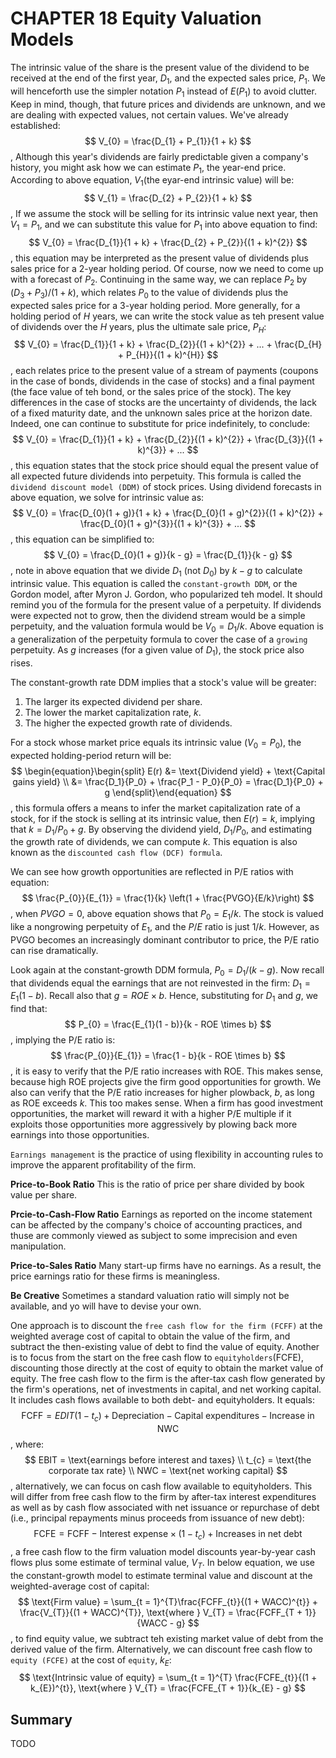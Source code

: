 # CHAPTER 18 Equity Valuation Models

 The intrinsic value of the share is the present value of the dividend to be received at the end of the first year, $D_{1}$, and the expected sales price, $P_{1}$. We will henceforth use the simpler notation $P_{1}$ instead of $E(P_{1})$ to avoid clutter. Keep in mind, though, that future prices and dividends are unknown, and we are dealing with expected values, not certain values. We've already established:
$$
V_{0} = \frac{D_{1} + P_{1}}{1 + k}
$$
, Although this year's dividends are fairly predictable given a company's history, you might ask how we can estimate $P_{1}$, the year-end price. According to above equation, $V_{1}$(the eyar-end intrinsic value) will be:
$$
V_{1} = \frac{D_{2} + P_{2}}{1 + k}
$$
, If we assume the stock will be selling for its intrinsic value next year, then $V_{1} = P_{1}$, and we can substitute this value for $P_{1}$ into above equation to find:
$$
V_{0} = \frac{D_{1}}{1 + k} + \frac{D_{2} + P_{2}}{(1 + k)^{2}}
$$
, this equation may be interpreted as the present value of dividends plus sales price for a 2-year holding period. Of course, now we need to come up with a forecast of $P_{2}$. Continuing in the same way, we can replace $P_{2}$ by $(D_{3} + P_{3})/(1 + k)$, which relates $P_{0}$ to the value of dividends plus the expected sales price for a 3-year holding period. More generally, for a holding period of $H$ years, we can write the stock value as teh present value of dividends over the $H$ years, plus the ultimate sale price, $P_{H}$:
$$
V_{0} = \frac{D_{1}}{1 + k} + \frac{D_{2}}{(1 + k)^{2}} + ... + \frac{D_{H} + P_{H}}{(1 + k)^{H}}
$$
, each relates price to the present value of a stream of payments (coupons in the case of bonds, dividends in the case of stocks) and a final payment (the face value of teh bond, or the sales price of the stock). The key differences in the case of stocks are the uncertainty of dividends, the lack of a fixed maturity date, and the unknown sales price at the horizon date. Indeed, one can continue to substitute for price indefinitely, to conclude:
$$
V_{0} = \frac{D_{1}}{1 + k} + \frac{D_{2}}{(1 + k)^{2}} + \frac{D_{3}}{(1 + k)^{3}} + ...
$$
, this equation states that the stock price should equal the present value of all expected future dividends into perpetuity. This formula is called the `dividend discount model (DDM)` of stock prices. Using dividend forecasts in above equation, we solve for intrinsic value as:
$$
V_{0} = \frac{D_{0}(1 + g)}{1 + k} + \frac{D_{0}(1 + g)^{2}}{(1 + k)^{2}} + \frac{D_{0}(1 + g)^{3}}{(1 + k)^{3}} + ...
$$
, this equation can be simplified to:
$$
V_{0} = \frac{D_{0}(1 + g)}{k - g} = \frac{D_{1}}{k - g}
$$
, note in above equation that we divide $D_{1}$ (not $D_{0}$) by $k - g$ to calculate intrinsic value. This equation is called the `constant-growth DDM`, or the Gordon model, after Myron J. Gordon, who popularized teh model. It should remind you of the formula for the present value of a perpetuity. If dividends were expected not to grow, then the dividend stream would be a simple perpetuity, and the valuation formula would be $V_{0} = D_{1} / k$. Above equation is a generalization of the perpetuity formula to cover the case of a `growing` perpetuity. As $g$ increases (for a given value of $D_{1}$), the stock price also rises.

The constant-growth rate DDM implies that a stock's value will be greater:

1. The larger its expected dividend per share.
2. The lower the market capitalization rate, $k$.
3. The higher the expected growth rate of dividends.

For a stock whose market price equals its intrinsic value $(V_{0} = P_{0})$, the expected holding-period return will be:
$$
\begin{equation}\begin{split}
E(r) &= \text{Dividend yield} + \text{Capital gains yield} \\
&= \frac{D_1}{P_0} + \frac{P_1 - P_0}{P_0} = \frac{D_1}{P_0} + g
\end{split}\end{equation}
$$
, this formula offers a means to infer the market capitalization rate of a stock, for if the stock is selling at its intrinsic value, then $E(r) = k$, implying that $k = D_{1} / P_{0} + g$. By observing the dividend yield, $D_{1} / P_{0}$, and estimating the growth rate of dividends, we can compute $k$. This equation is also known as the `discounted cash flow (DCF) formula`.

We can see how growth opportunities are reflected in P/E ratios with equation:
$$
\frac{P_{0}}{E_{1}} = \frac{1}{k} \left(1 + \frac{PVGO}{E/k}\right)
$$
, when $PVGO = 0$, above equation shows that $P_{0} = E_{1} / k$. The stock is valued like a nongrowing perpetuity of $E_1$, and the $P/E$ ratio is just $1/k$. However, as PVGO becomes an increasingly dominant contributor to price, the P/E ratio can rise dramatically.

Look again at the constant-growth DDM formula, $P_{0} = D_{1} / (k - g)$. Now recall that dividends equal the earnings that are not reinvested in the firm: $D_{1} = E_{1}(1 - b)$. Recall also that $g = ROE \times b$. Hence, substituting for $D_{1}$ and $g$, we find that:
$$
P_{0} = \frac{E_{1}(1 - b)}{k - ROE \times b}
$$
, implying the P/E ratio is:
$$
\frac{P_{0}}{E_{1}} = \frac{1 - b}{k - ROE \times b}
$$
, it is easy to verify that the P/E ratio increases with ROE. This makes sense, because high ROE projects give the firm good opportunities for growth. We also can verify that the P/E ratio increases for higher plowback, $b$, as long as ROE exceeds $k$. This too makes sense. When a firm has good investment opportunities, the market will reward it with a higher P/E multiple if it exploits those opportunities more aggressively by plowing back more earnings into those opportunities.

`Earnings management` is the practice of using flexibility in accounting rules to improve the apparent profitability of the firm.

**Price-to-Book Ratio** This is the ratio of price per share divided by book value per share.

**Prcie-to-Cash-Flow Ratio** Earnings as reported on the income statement can be affected by the company's choice of accounting practices, and thuse are commonly viewed as subject to some imprecision and even manipulation.

**Price-to-Sales Ratio** Many start-up firms have no earnings. As a result, the price earnings ratio for these firms is meaningless.

**Be Creative** Sometimes a standard valuation ratio will simply not be available, and yo will have to devise your own.

One approach is to discount the `free cash flow for the firm (FCFF)` at the weighted average cost of capital to obtain the value of the firm, and subtract the then-existing value of debt to find the value of equity. Another is to focus from the start on the free cash flow to `equityholders`(FCFE), discounting those directly at the cost of equity to obtain the market value of equity. The free cash flow to the firm is the after-tax cash flow generated by the firm's operations, net of investments in capital, and net working capital. It includes cash flows available to both debt- and equityholders. It equals:
$$
\text{FCFF} = EDIT(1 - t_{c}) + \text{Depreciation} - \text{Capital expenditures} - \text{Increase in NWC}
$$
, where:
$$
EBIT = \text{earnings before interest and taxes} \\
t_{c} = \text{the corporate tax rate} \\
NWC = \text{net working capital}
$$
, alternatively, we can focus on cash flow available to equityholders. This will differ from free cash flow to the firm by after-tax interest expenditures as well as by cash flow associated with net issuance or repurchase of debt (i.e., principal repayments minus proceeds from issuance of new debt):
$$
\text{FCFE} = \text{FCFF} - \text{Interest expense} \times (1 - t_{c}) + \text{Increases in net debt}
$$
, a free cash flow to the firm valuation model discounts year-by-year cash flows plus some estimate of terminal value, $V_{T}$. In below equation, we use the constant-growth model to estimate terminal value and discount at the weighted-average cost of capital:
$$
\text{Firm value} = \sum_{t = 1}^{T}\frac{FCFF_{t}}{(1 + WACC)^{t}} + \frac{V_{T}}{(1 + WACC)^{T}}, \text{where } V_{T} = \frac{FCFF_{T + 1}}{WACC - g}
$$
, to find equity value, we subtract teh existing market value of debt from the derived value of the firm. Alternatively, we can discount free cash flow to `equity (FCFE)` at the cost of `equity`, $k_{E}$:
$$
\text{Intrinsic value of equity} = \sum_{t = 1}^{T} \frac{FCFE_{t}}{(1 + k_{E})^{t}}, \text{where } V_{T} = \frac{FCFE_{T + 1}}{k_{E} - g}
$$


## Summary

TODO
